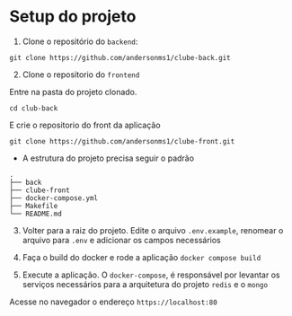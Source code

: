 # Setup do projeto

1. Clone o repositório do `backend`:

`git clone https://github.com/andersonms1/clube-back.git`

2. Clone o repositorio do `frontend`

Entre na pasta do projeto clonado.

`cd club-back`

E crie o repositorio do front da aplicação

`git clone https://github.com/andersonms1/clube-front.git`

- A estrutura do projeto precisa seguir o padrão
```
.
├── back
├── clube-front
├── docker-compose.yml
├── Makefile
└── README.md
```

3. Volter para a raiz do projeto. Edite o arquivo `.env.example`, renomear o arquivo para `.env` e adicionar os campos necessários

4. Faça o build do docker e rode a aplicação
`docker compose build`

5. Execute a aplicação. O `docker-compose`, é responsável por levantar os serviços necessários para a arquitetura do projeto `redis` e o `mongo` 

Acesse no navegador o endereço `https://localhost:80`

